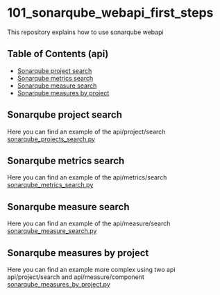 # 101_sonarqube_webapi_first_steps
This repository explains how to use sonarqube webapi

## Table of Contents (api)
* [Sonarqube project search](#sonarqube-project-search)
* [Sonarqube metrics search](#sonarqube-metrics-search)
* [Sonarqube measure search](#sonarqube-measure-search)
* [Sonarqube measures by project](#sonarqube-measures-by-project)

## Sonarqube project search
Here you can find an example of the api/project/search [sonarqube_projects_search.py](sonarqube_projects_search.py)

## Sonarqube metrics search
Here you can find an example of the api/metrics/search [sonarqube_metrics_search.py](sonarqube_metrics_search.py)

## Sonarqube measure search
Here you can find an example of the api/measure/search [sonarqube_measure_search.py](sonarqube_measure_search.py)

## Sonarqube measures by project
Here you can find an example more complex using two api api/project/search and api/measure/component [sonarqube_measures_by_project.py](sonarqube_measures_by_project.py)
